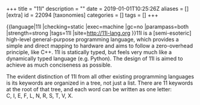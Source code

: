 +++
title = "11l"
description = ""
date = 2019-01-01T10:25:26Z
aliases = []
[extra]
id = 22094
[taxonomies]
categories = []
tags = []
+++

{{language|11l
|checking=static
|exec=machine
|gc=no
|parampass=both
|strength=strong
|tags=11l
|site=http://11l-lang.org
}}11l is a [semi-esoteric] high-level general-purpose programming language, which provides a simple and direct mapping to hardware and aims to follow a zero-overhead principle, like C++. 11l is statically typed, but feels very much like a dynamically typed language (e.g. Python).
The design of 11l is aimed to achieve as much conciseness as possible.

The evident distinction of 11l from all other existing programming languages is its keywords are organized in a tree, not just a list.
There are 11 keywords at the root of that tree, and each word can be written as one letter:<br />
C, I, E, F, L, N, R, S, T, V, X.
